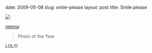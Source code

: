 date: 2009-05-08
slug: smile-please
layout: post
title: Smile please


<img src="/tumblr_files/YEp97HAUxmsxznjl6qE8xhu7o1_500.jpg"/><br/><p><a href="http://reema.tumblr.com/post/100709123" target="_blank">reema</a>:</p>

<blockquote>Photo of the Year</blockquote>

<p>LOL!!!</p>
